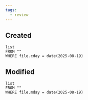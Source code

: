```yaml
---
tags:
  - review
---
```

## Created
```dataview
list
FROM ""
WHERE file.cday = date(2025-08-19)
```
## Modified
```dataview
list
FROM ""
WHERE file.mday = date(2025-08-19)
```